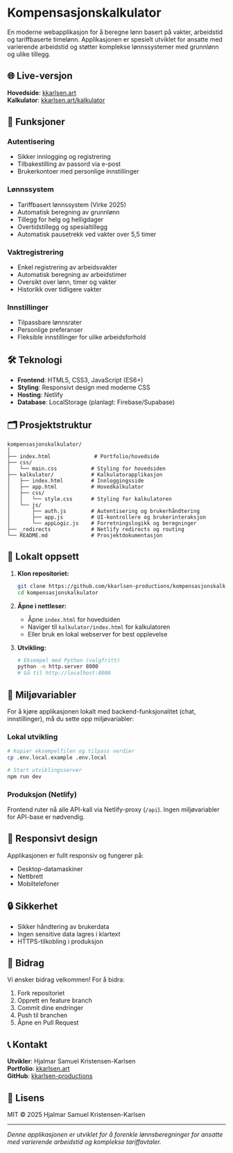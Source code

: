 # Kompensasjonskalkulator

En moderne webapplikasjon for å beregne lønn basert på vakter, arbeidstid og tariffbaserte timelønn. Applikasjonen er spesielt utviklet for ansatte med varierende arbeidstid og støtter komplekse lønnssystemer med grunnlønn og ulike tillegg.

## 🌐 Live-versjon

**Hovedside**: [kkarlsen.art](https://kkarlsen.art)  
**Kalkulator**: [kkarlsen.art/kalkulator](https://kkarlsen.art/kalkulator)

## 🚀 Funksjoner

### Autentisering
- Sikker innlogging og registrering
- Tilbakestilling av passord via e-post
- Brukerkontoer med personlige innstillinger

### Lønnssystem
- Tariffbasert lønnssystem (Virke 2025)
- Automatisk beregning av grunnlønn
- Tillegg for helg og helligdager
- Overtidstillegg og spesialtillegg
- Automatisk pausetrekk ved vakter over 5,5 timer

### Vaktregistrering
- Enkel registrering av arbeidsvakter
- Automatisk beregning av arbeidstimer
- Oversikt over lønn, timer og vakter
- Historikk over tidligere vakter

### Innstillinger
- Tilpassbare lønnsrater
- Personlige preferanser
- Fleksible innstillinger for ulike arbeidsforhold

## 🛠️ Teknologi

- **Frontend**: HTML5, CSS3, JavaScript (ES6+)
- **Styling**: Responsivt design med moderne CSS
- **Hosting**: Netlify
- **Database**: LocalStorage (planlagt: Firebase/Supabase)

## 🗂️ Prosjektstruktur

```
kompensasjonskalkulator/
│
├── index.html              # Portfolio/hovedside
├── css/
│   └── main.css           # Styling for hovedsiden
├── kalkulator/            # Kalkulatorapplikasjon
│   ├── index.html         # Innloggingsside
│   ├── app.html           # Hovedkalkulator
│   ├── css/
│   │   └── style.css      # Styling for kalkulatoren
│   └── js/
│       ├── auth.js        # Autentisering og brukerhåndtering
│       ├── app.js         # UI-kontrollere og brukerinteraksjon
│       └── appLogic.js    # Forretningslogikk og beregninger
├── _redirects             # Netlify redirects og routing
└── README.md              # Prosjektdokumentasjon
```

## 🧪 Lokalt oppsett

1. **Klon repositoriet:**
   ```bash
   git clone https://github.com/kkarlsen-productions/kompensasjonskalkulator.git
   cd kompensasjonskalkulator
   ```

2. **Åpne i nettleser:**
   - Åpne `index.html` for hovedsiden
   - Naviger til `kalkulator/index.html` for kalkulatoren
   - Eller bruk en lokal webserver for best opplevelse

3. **Utvikling:**
   ```bash
   # Eksempel med Python (valgfritt)
   python -m http.server 8000
   # Gå til http://localhost:8000
   ```

## 🔧 Miljøvariabler

For å kjøre applikasjonen lokalt med backend-funksjonalitet (chat, innstillinger), må du sette opp miljøvariabler:

### Lokal utvikling
```bash
# Kopier eksempelfilen og tilpass verdier
cp .env.local.example .env.local

# Start utviklingsserver
npm run dev
```

### Produksjon (Netlify)
Frontend ruter nå alle API-kall via Netlify-proxy (`/api`). Ingen miljøvariabler for API-base er nødvendig.

## 📱 Responsivt design

Applikasjonen er fullt responsiv og fungerer på:
- Desktop-datamaskiner
- Nettbrett
- Mobiltelefoner

## 🔒 Sikkerhet

- Sikker håndtering av brukerdata
- Ingen sensitive data lagres i klartext
- HTTPS-tilkobling i produksjon

## 🤝 Bidrag

Vi ønsker bidrag velkommen! For å bidra:
1. Fork repositoriet
2. Opprett en feature branch
3. Commit dine endringer
4. Push til branchen
5. Åpne en Pull Request

## 📞 Kontakt

**Utvikler**: Hjalmar Samuel Kristensen-Karlsen  
**Portfolio**: [kkarlsen.art](https://kkarlsen.art)  
**GitHub**: [kkarlsen-productions](https://github.com/kkarlsen-productions)

## 📜 Lisens

MIT © 2025 Hjalmar Samuel Kristensen-Karlsen

---

*Denne applikasjonen er utviklet for å forenkle lønnsberegninger for ansatte med varierende arbeidstid og komplekse tariffavtaler.*
